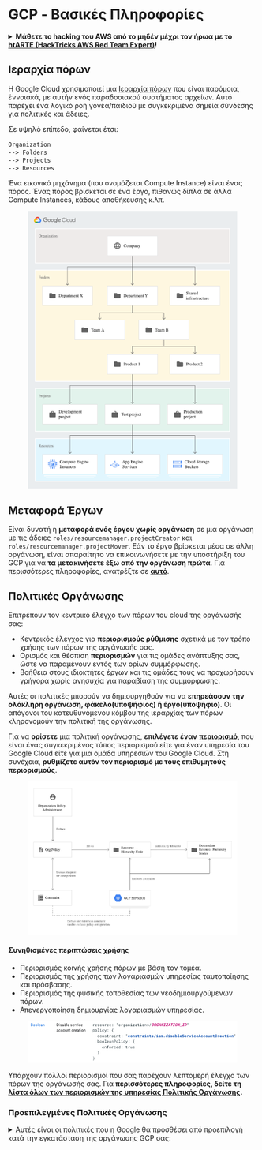 # GCP - Βασικές Πληροφορίες

<details>

<summary><strong>Μάθετε το hacking του AWS από το μηδέν μέχρι τον ήρωα με το</strong> <a href="https://training.hacktricks.xyz/courses/arte"><strong>htARTE (HackTricks AWS Red Team Expert)</strong></a><strong>!</strong></summary>

Άλλοι τρόποι για να υποστηρίξετε το HackTricks:

* Εάν θέλετε να δείτε την **εταιρεία σας να διαφημίζεται στο HackTricks** ή να **κατεβάσετε το HackTricks σε μορφή PDF** ελέγξτε τα [**ΣΧΕΔΙΑ ΣΥΝΔΡΟΜΗΣ**](https://github.com/sponsors/carlospolop)!
* Αποκτήστε το [**επίσημο PEASS & HackTricks swag**](https://peass.creator-spring.com)
* Ανακαλύψτε [**The PEASS Family**](https://opensea.io/collection/the-peass-family), τη συλλογή μας από αποκλειστικά [**NFTs**](https://opensea.io/collection/the-peass-family)
* **Εγγραφείτε στη** 💬 [**ομάδα Discord**](https://discord.gg/hRep4RUj7f) ή στη [**ομάδα telegram**](https://t.me/peass) ή **ακολουθήστε** μας στο **Twitter** 🐦 [**@hacktricks_live**](https://twitter.com/hacktricks_live)**.**
* **Μοιραστείτε τα hacking tricks σας υποβάλλοντας PRs στα** [**HackTricks**](https://github.com/carlospolop/hacktricks) και [**HackTricks Cloud**](https://github.com/carlospolop/hacktricks-cloud) αποθετήρια του github.

</details>

## **Ιεραρχία πόρων**

Η Google Cloud χρησιμοποιεί μια [Ιεραρχία πόρων](https://cloud.google.com/resource-manager/docs/cloud-platform-resource-hierarchy) που είναι παρόμοια, έννοιακά, με αυτήν ενός παραδοσιακού συστήματος αρχείων. Αυτό παρέχει ένα λογικό ροή γονέα/παιδιού με συγκεκριμένα σημεία σύνδεσης για πολιτικές και άδειες.

Σε υψηλό επίπεδο, φαίνεται έτσι:
```
Organization
--> Folders
--> Projects
--> Resources
```
Ένα εικονικό μηχάνημα (που ονομάζεται Compute Instance) είναι ένας πόρος. Ένας πόρος βρίσκεται σε ένα έργο, πιθανώς δίπλα σε άλλα Compute Instances, κάδους αποθήκευσης κ.λπ.

<figure><img src="../../.gitbook/assets/image (5) (1) (1) (1) (1).png" alt=""><figcaption></figcaption></figure>

## **Μεταφορά Έργων**

Είναι δυνατή η **μεταφορά ενός έργου χωρίς οργάνωση** σε μια οργάνωση με τις άδειες `roles/resourcemanager.projectCreator` και `roles/resourcemanager.projectMover`. Εάν το έργο βρίσκεται μέσα σε άλλη οργάνωση, είναι απαραίτητο να επικοινωνήσετε με την υποστήριξη του GCP για να **τα μετακινήσετε έξω από την οργάνωση πρώτα**. Για περισσότερες πληροφορίες, ανατρέξτε σε [**αυτό**](https://medium.com/google-cloud/migrating-a-project-from-one-organization-to-another-gcp-4b37a86dd9e6).

## **Πολιτικές Οργάνωσης**

Επιτρέπουν τον κεντρικό έλεγχο των πόρων του cloud της οργάνωσής σας:

* Κεντρικός έλεγχος για **περιορισμούς ρύθμισης** σχετικά με τον τρόπο χρήσης των πόρων της οργάνωσής σας.
* Ορισμός και θέσπιση **περιορισμών** για τις ομάδες ανάπτυξης σας, ώστε να παραμένουν εντός των ορίων συμμόρφωσης.
* Βοήθεια στους ιδιοκτήτες έργων και τις ομάδες τους να προχωρήσουν γρήγορα χωρίς ανησυχία για παραβίαση της συμμόρφωσης.

Αυτές οι πολιτικές μπορούν να δημιουργηθούν για να **επηρεάσουν την ολόκληρη οργάνωση, φάκελο(υποψήφιος) ή έργο(υποψήφιο)**. Οι απόγονοι του κατευθυνόμενου κόμβου της ιεραρχίας των πόρων κληρονομούν την πολιτική της οργάνωσης.

Για να **ορίσετε** μια πολιτική οργάνωσης, **επιλέγετε έναν** [**περιορισμό**](https://cloud.google.com/resource-manager/docs/organization-policy/overview#constraints), που είναι ένας συγκεκριμένος τύπος περιορισμού είτε για έναν υπηρεσία του Google Cloud είτε για μια ομάδα υπηρεσιών του Google Cloud. Στη συνέχεια, **ρυθμίζετε αυτόν τον περιορισμό με τους επιθυμητούς περιορισμούς**.

<figure><img src="../../.gitbook/assets/image (5) (4).png" alt=""><figcaption></figcaption></figure>

#### Συνηθισμένες περιπτώσεις χρήσης <a href="#common_use_cases" id="common_use_cases"></a>

* Περιορισμός κοινής χρήσης πόρων με βάση τον τομέα.
* Περιορισμός της χρήσης των λογαριασμών υπηρεσίας ταυτοποίησης και πρόσβασης.
* Περιορισμός της φυσικής τοποθεσίας των νεοδημιουργούμενων πόρων.
* Απενεργοποίηση δημιουργίας λογαριασμών υπηρεσίας.

<figure><img src="../../.gitbook/assets/image (83).png" alt=""><figcaption></figcaption></figure>

Υπάρχουν πολλοί περιορισμοί που σας παρέχουν λεπτομερή έλεγχο των πόρων της οργάνωσής σας. Για **περισσότερες πληροφορίες, δείτε τη** [**λίστα όλων των περιορισμών της υπηρεσίας Πολιτικής Οργάνωσης**](https://cloud.google.com/resource-manager/docs/organization-policy/org-policy-constraints)**.**

### **Προεπιλεγμένες Πολιτικές Οργάνωσης**

<details>

<summary>Αυτές είναι οι πολιτικές που η Google θα προσθέσει από προεπιλογή κατά την εγκατάσταση της οργάνωσης GCP σας:</summary>

**Πολιτικές Διαχείρισης Πρόσβασης**

* **Περιορισμός επαφών περιορισμένου τομέα:** Αποτρέπει την προσθήκη χρηστών στις Βασικές Επαφές εκτός των καθορισμένων τομέων σας. Αυτό περιορίζει τις Βασικές Επαφές ώστε να επιτρέπουν μόνο ταυτοποιημένες ταυτότητες χρηστών που διαχειρίζεστε στους επιλεγμένους τομείς σα
## Χρήστες <a href="#default-credentials" id="default-credentials"></a>

Στο **GCP console** δεν υπάρχει διαχείριση Χρηστών ή Ομάδων, αυτό γίνεται στο **Google Workspace**. Ωστόσο, μπορείτε να συγχρονίσετε έναν διαφορετικό πάροχο ταυτότητας στο Google Workspace.

Μπορείτε να έχετε πρόσβαση στους χρήστες και τις ομάδες του Workspace στο [https://admin.google.com](https://admin.google.com/).

Η **πολυπαραγοντική ταυτοποίηση (MFA)** μπορεί να επιβληθεί στους χρήστες του Workspace, ωστόσο, ένας **επιτιθέμενος** μπορεί να χρησιμοποιήσει ένα διακριτικό για να έχει πρόσβαση στο GCP μέσω της γραμμής εντολών (cli) χωρίς να προστατεύεται από την πολυπαραγοντική ταυτοποίηση (θα προστατεύεται από την πολυπαραγοντική ταυτοποίηση μόνο όταν ο χρήστης συνδεθεί για να το δημιουργήσει: `gcloud auth login`).

## Ομάδες

Όταν δημιουργείται μια οργάνωση, συνιστάται ιδιαίτερα η δημιουργία ορισμένων ομάδων. Εάν διαχειρίζεστε οποιαδήποτε από αυτές, μπορεί να έχετε παραβιάσει ολόκληρη ή σημαντικό μέρος της οργάνωσης:

<table data-header-hidden><thead><tr><th width="299.3076923076923"></th><th></th></tr></thead><tbody><tr><td><strong>Ομάδα</strong></td><td><strong>Λειτουργία</strong></td></tr><tr><td><strong><code>gcp-organization-admins</code></strong><br><em>(απαιτούνται λογαριασμοί ομάδας ή ατόμων για τον έλεγχο)</em></td><td>Διαχείριση οποιουδήποτε πόρου που ανήκει στον οργανισμό. Αναθέστε αυτόν τον ρόλο με επιφύλαξη· οι διαχειριστές του οργανισμού έχουν πρόσβαση σε όλους τους πόρους του Google Cloud σας. Εναλλακτικά, επειδή αυτή η λειτουργία έχει υψηλά προνόμια, εξετάστε τη χρήση ατομικών λογαριασμών αντί να δημιουργήσετε μια ομάδα.</td></tr><tr><td><strong><code>gcp-network-admins</code></strong><br><em>(απαιτούνται για τον έλεγχο)</em></td><td>Δημιουργία δικτύων, υποδικτύων, κανόνων τείχους προστασίας και συσκευών δικτύου, όπως Cloud Router, Cloud VPN και cloud load balancers.</td></tr><tr><td><strong><code>gcp-billing-admins</code></strong><br><em>(απαιτούνται για τον έλεγχο)</em></td><td>Ρύθμιση λογαριασμών χρέωσης και παρακολούθηση της χρήσης τους.</td></tr><tr><td><strong><code>gcp-developers</code></strong><br><em>(απαιτούνται για τον έλεγχο)</em></td><td>Σχεδίαση, κωδικοποίηση και δοκιμή εφαρμογών.</td></tr><tr><td><strong><code>gcp-security-admins</code></strong><br></td><td>Δημιουργία και διαχείριση πολιτικών ασφαλείας για ολόκληρο τον οργανισμό, συμπεριλαμβανομένης της διαχείρισης πρόσβασης και των πολιτικών περιορισμών οργανισμού. Δείτε τον οδηγό για τα θεμέλια ασφαλείας του Google Cloud για περισσότερες πληροφορίες σχετικά με τον σχεδιασμό της υποδομής ασφαλείας του Google Cloud σας.</td></tr><tr><td><strong><code>gcp-devops</code></strong></td><td>Δημιουργία ή διαχείριση παραγωγικών διαδικασιών που υποστηρίζουν συνεχή ολοκλήρωση και παράδοση, παρακολούθηση και παροχή συστημάτων.</td></tr><tr><td><strong><code>gcp-logging-admins</code></strong></td><td></td></tr><tr><td><strong><code>gcp-logging-viewers</code></strong></td><td></td></tr><tr><td><strong><code>gcp-monitor-admins</code></strong></td><td></td></tr><tr><td><strong><code>gcp-billing-viewer</code></strong><br><em>(δεν ισχύει πλέον από προεπιλογή)</em></td><td>Παρακολούθηση των δαπανών σε έργα. Οι τυπικοί χρήστες είναι μέλη της ομάδας οικονομικών.</td></tr><tr><td><strong><code>gcp-platform-viewer</code></strong><br><em>(δεν ισχύει πλέον από προεπιλογή)</em></td><td>Αναθεώρηση πληροφοριών πόρων σε ολόκληρο τον οργανισμό του Google Cloud.</td></tr><tr><td><strong><code>gcp-security-reviewer</code></strong><br><em>(δεν ισχύει πλέον από προεπιλογή)</em></td><td>Αναθεώρηση ασφάλειας του cloud.</td></tr><tr><td><strong><code>gcp-network-viewer</code></strong><br><em>(δεν ισχύει πλέον από προεπιλογή)</em></td><td>Αναθεώρηση ρυθμίσεων δικτύου.</td></tr><tr><td><strong><code>grp-gcp-audit-viewer</code></strong><br><em>(δεν ισχύει πλέον από προεπιλογή)</
```
PROJECT_NUMBER-compute@developer.gserviceaccount.com
PROJECT_ID@appspot.gserviceaccount.com
```
Ωστόσο, είναι επίσης δυνατόν να δημιουργήσετε και να συνδέσετε στους πόρους **προσαρμοσμένους λογαριασμούς υπηρεσίας**, οι οποίοι θα φαίνονται ως εξής:
```
SERVICE_ACCOUNT_NAME@PROJECT_NAME.iam.gserviceaccount.com
```
### **Εύρος πρόσβασης**

Τα εύρη πρόσβασης είναι **συνδεδεμένα με τα παραγόμενα διαπιστευτήρια OAuth** για να έχουν πρόσβαση στα σημεία πρόσβασης του GCP API. Περιορίζουν τα δικαιώματα του διαπιστευτηρίου OAuth.\
Αυτό σημαίνει ότι αν ένα διαπιστευτήριο ανήκει σε έναν Κάτοχο ενός πόρου, αλλά δεν έχει το εύρος πρόσβασης στο διαπιστευτήριο για να έχει πρόσβαση σε αυτόν τον πόρο, το διαπιστευτήριο **δεν μπορεί να χρησιμοποιηθεί για να καταχραστεί αυτά τα προνόμια**.

Η Google προτείνει πραγματικά (https://cloud.google.com/compute/docs/access/service-accounts#service\_account\_permissions) να **μην χρησιμοποιούνται τα εύρη πρόσβασης και να βασιστούμε αποκλειστικά στο IAM**. Το διαδικτυακό πύλης διαχείρισης επιβάλλει πραγματικά αυτό, αλλά τα εύρη πρόσβασης μπορούν ακόμα να εφαρμοστούν σε περιπτώσεις χρήσης προσαρμοσμένων λογαριασμών υπηρεσίας προγραμματιστικά.

Μπορείτε να δείτε ποια **εύρη** είναι **ανατεθειμένα** με **ερώτηση:**

{% code overflow="wrap" %}
```bash
curl 'https://www.googleapis.com/oauth2/v1/tokeninfo?access_token=<access_token>'

{
"issued_to": "223044615559.apps.googleusercontent.com",
"audience": "223044615559.apps.googleusercontent.com",
"user_id": "139746512919298469201",
"scope": "openid https://www.googleapis.com/auth/userinfo.email https://www.googleapis.com/auth/cloud-platform https://www.googleapis.com/auth/appengine.admin https://www.googleapis.com/auth/sqlservice.login https://www.googleapis.com/auth/compute https://www.googleapis.com/auth/accounts.reauth",
"expires_in": 2253,
"email": "username@testing.com",
"verified_email": true,
"access_type": "offline"
}
```
{% endcode %}

Οι προηγούμενες **εμβέλειες** είναι αυτές που δημιουργούνται από προεπιλογή χρησιμοποιώντας το **`gcloud`** για να αποκτήσετε πρόσβαση σε δεδομένα. Αυτό συμβαίνει επειδή όταν χρησιμοποιείτε το **`gcloud`** δημιουργείτε πρώτα ένα διακριτικό OAuth και στη συνέχεια το χρησιμοποιείτε για να επικοινωνήσετε με τα τερματικά σημεία.

Η πιο σημαντική εμβέλεια από αυτές είναι η **`cloud-platform`**, η οποία σημαίνει βασικά ότι είναι δυνατή η **πρόσβαση σε οποιαδήποτε υπηρεσία στο GCP**.

Μπορείτε να **βρείτε μια λίστα με** [**όλες τις δυνατές εμβέλειες εδώ**](https://developers.google.com/identity/protocols/googlescopes)**.**

Εάν έχετε διαπιστευτήρια περιήγησης **`gcloud`**, είναι δυνατό να **αποκτήσετε ένα διακριτικό με άλλες εμβέλειες**, κάνοντας κάτι τέτοιο:

{% code overflow="wrap" %}
```bash
# Maybe you can get a user token with other scopes changing the scopes array from ~/.config/gcloud/credentials.db

# Set new scopes for SDKs credentials
gcloud auth application-default login --scopes=https://www.googleapis.com/auth/userinfo.email,https://www.googleapis.com/auth/cloud-platform,https://www.googleapis.com/auth/sqlservice.login,https://www.googleapis.com/auth/appengine.admin,https://www.googleapis.com/auth/compute,https://www.googleapis.com/auth/accounts.reauth,https://www.googleapis.com/auth/admin.directory.user,https://www.googleapis.com/auth/admin.directory.group,https://www.googleapis.com/auth/admin.directory.domain,https://www.googleapis.com/auth/admin.directory.user

# Print new token
gcloud auth application-default print-access-token

# To use this token with some API you might need to use curl to indicate the project header with --header "X-Goog-User-Project: <project-name>"
```
{% endcode %}

## **Πολιτικές IAM, Δεσμεύσεις και Μέλη Terraform**

Όπως ορίζεται από το terraform στο [https://registry.terraform.io/providers/hashicorp/google/latest/docs/resources/google\_project\_iam](https://registry.terraform.io/providers/hashicorp/google/latest/docs/resources/google\_project\_iam), χρησιμοποιώντας το terraform με το GCP υπάρχουν διάφοροι τρόποι για να δοθεί πρόσβαση σε έναν αρχή:

* **Μέλη**: Ορίζετε **αρχές ως μέλη ρόλων** **χωρίς περιορισμούς** σε σχέση με τον ρόλο ή τις αρχές. Μπορείτε να ορίσετε έναν χρήστη ως μέλος ενός ρόλου και στη συνέχεια να ορίσετε μια ομάδα ως μέλος του ίδιου ρόλου και επίσης να ορίσετε αυτές τις αρχές (χρήστη και ομάδα) ως μέλη άλλων ρόλων.
* **Δεσμεύσεις**: Πολλές **αρχές μπορούν να δεσμευτούν σε έναν ρόλο**. Αυτές οι **αρχές μπορούν ακόμα να δεσμευτούν ή να είναι μέλη άλλων ρόλων**. Ωστόσο, αν μια αρχή που δεν έχει δεσμευτεί στον ρόλο οριστεί ως **μέλος ενός δεσμευμένου ρόλου**, την επόμενη φορά που θα εφαρμοστεί η **δέσμευση, το μέλος θα εξαφανιστεί**.
* **Πολιτικές**: Μια πολιτική είναι **εξουσιοδοτική**, δηλώνει ρόλους και αρχές και στη συνέχεια, **αυτές οι αρχές δεν μπορούν να έχουν περισσότερους ρόλους και αυτοί οι ρόλοι δεν μπορούν να έχουν περισσότερες αρχές** εκτός αν αυτή η πολιτική τροποποιηθεί (ούτε καν σε άλλες πολιτικές, δεσμεύσεις ή μέλη). Επομένως, όταν ένας ρόλος ή μια αρχή καθορίζεται στην πολιτική, όλα τα προνόμια τους περιορίζονται από αυτήν την πολιτική. Φυσικά, αυτό μπορεί να παρακαμφθεί στην περίπτωση που η αρχή δίνεται η δυνατότητα να τροποποιήσει την πολιτική ή τα δικαιώματα αποκατάστασης προνομίων (όπως να δημιουργήσει έναν νέο αρχή και να του δεσμεύσει έναν νέο ρόλο).

## Αναφορές

* [https://about.gitlab.com/blog/2020/02/12/plundering-gcp-escalating-privileges-in-google-cloud-platform/](https://about.gitlab.com/blog/2020/02/12/plundering-gcp-escalating-privileges-in-google-cloud-platform/)

<details>

<summary><strong>Μάθετε το hacking του AWS από το μηδέν μέχρι τον ήρωα με το</strong> <a href="https://training.hacktricks.xyz/courses/arte"><strong>htARTE (HackTricks AWS Red Team Expert)</strong></a><strong>!</strong></summary>

Άλλοι τρόποι για να υποστηρίξετε το HackTricks:

* Αν θέλετε να δείτε την **εταιρεία σας να διαφημίζεται στο HackTricks** ή να **κατεβάσετε το HackTricks σε μορφή PDF** ελέγξτε τα [**ΣΧΕΔΙΑ ΣΥΝΔΡΟΜΗΣ**](https://github.com/sponsors/carlospolop)!
* Αποκτήστε το [**επίσημο PEASS & HackTricks swag**](https://peass.creator-spring.com)
* Ανακαλύψτε [**The PEASS Family**](https://opensea.io/collection/the-peass-family), τη συλλογή μας από αποκλειστικά [**NFTs**](https://opensea.io/collection/the-peass-family)
* **Εγγραφείτε στη** 💬 [**ομάδα Discord**](https://discord.gg/hRep4RUj7f) ή στην [**ομάδα telegram**](https://t.me/peass) ή **ακολουθήστε** μας στο **Twitter** 🐦 [**@hacktricks_live**](https://twitter.com/hacktricks_live)**.**
* **Μοιραστείτε τα κόλπα σας για το hacking υποβάλλοντας PRs στα** [**HackTricks**](https://github.com/carlospolop/hacktricks) και [**HackTricks Cloud**](https://github.com/carlospolop/hacktricks-cloud) αποθετήρια του github.

</details>
